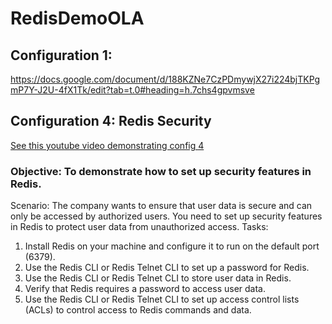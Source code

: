 # RedisDemoOLA
## Configuration 1:
https://docs.google.com/document/d/188KZNe7CzPDmywjX27i224bjTKPgmP7Y-J2U-4fX1Tk/edit?tab=t.0#heading=h.7chs4gpvmsve 
## Configuration 4: Redis Security
[See this youtube video demonstrating config 4](https://www.youtube.com/watch?v=h__KvDNFuOE)
### Objective: To demonstrate how to set up security features in Redis.
Scenario: The company wants to ensure that user data is secure and can only be accessed by
authorized users. You need to set up security features in Redis to protect user data from
unauthorized access.
Tasks:
1. Install Redis on your machine and configure it to run on the default port (6379).
2. Use the Redis CLI or Redis Telnet CLI to set up a password for Redis.
3. Use the Redis CLI or Redis Telnet CLI to store user data in Redis.
4. Verify that Redis requires a password to access user data.
5. Use the Redis CLI or Redis Telnet CLI to set up access control lists (ACLs) to control
access to Redis commands and data.
